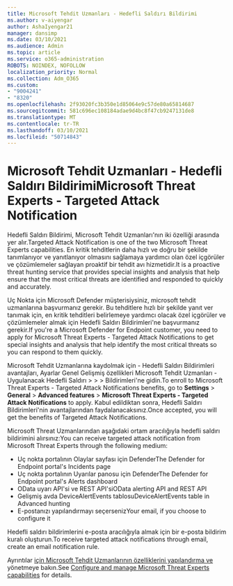 ```yaml
---
title: Microsoft Tehdit Uzmanları - Hedefli Saldırı Bildirimi
ms.author: v-aiyengar
author: AshaIyengar21
manager: dansimp
ms.date: 03/10/2021
ms.audience: Admin
ms.topic: article
ms.service: o365-administration
ROBOTS: NOINDEX, NOFOLLOW
localization_priority: Normal
ms.collection: Adm_O365
ms.custom:
- "9004241"
- "8320"
ms.openlocfilehash: 2f93020fc3b350e1d85064e9c57de80a65814687
ms.sourcegitcommit: 581c696ec108184adae9d4bc8f47cb9247131de8
ms.translationtype: MT
ms.contentlocale: tr-TR
ms.lasthandoff: 03/10/2021
ms.locfileid: "50714843"
---
```

# <a name="microsoft-threat-experts---targeted-attack-notification"></a><span data-ttu-id="c965c-102">Microsoft Tehdit Uzmanları - Hedefli Saldırı Bildirimi</span><span class="sxs-lookup"><span data-stu-id="c965c-102">Microsoft Threat Experts - Targeted Attack Notification</span></span>

<span data-ttu-id="c965c-103">Hedefli Saldırı Bildirimi, Microsoft Tehdit Uzmanları'nın iki özelliği arasında yer alır.</span><span class="sxs-lookup"><span data-stu-id="c965c-103">Targeted Attack Notification is one of the two Microsoft Threat Experts capabilities.</span></span> <span data-ttu-id="c965c-104">En kritik tehditlerin daha hızlı ve doğru bir şekilde tanımlanıyor ve yanıtlanıyor olmasını sağlamaya yardımcı olan özel içgörüler ve çözümlemeler sağlayan proaktif bir tehdit avı hizmetidir.</span><span class="sxs-lookup"><span data-stu-id="c965c-104">It is a proactive threat hunting service that provides special insights and analysis that help ensure that the most critical threats are identified and responded to quickly and accurately.</span></span>

<span data-ttu-id="c965c-105">Uç Nokta için Microsoft Defender müşterisiysiniz, microsoft tehdit uzmanlarına başvurmanız gerekir. Bu tehditlere hızlı bir şekilde yanıt ver tanımak için, en kritik tehditleri belirlemeye yardımcı olacak özel içgörüler ve çözümlemeler almak için Hedefli Saldırı Bildirimleri'ne başvurmanız gerekir.</span><span class="sxs-lookup"><span data-stu-id="c965c-105">If you're a Microsoft Defender for Endpoint customer, you need to apply for Microsoft Threat Experts - Targeted Attack Notifications to get special insights and analysis that help identify the most critical threats so you can respond to them quickly.</span></span>

<span data-ttu-id="c965c-106">Microsoft Tehdit Uzmanlarına kaydolmak için - Hedefli Saldırı Bildirimleri avantajları, Ayarlar Genel Gelişmiş özellikleri Microsoft Tehdit Uzmanları - Uygulanacak Hedefli Saldırı  >    >    >   Bildirimleri'ne gidin.</span><span class="sxs-lookup"><span data-stu-id="c965c-106">To enroll to Microsoft Threat Experts - Targeted Attack Notifications benefits, go to **Settings** > **General** > **Advanced features** > **Microsoft Threat Experts - Targeted Attack Notifications** to apply.</span></span> <span data-ttu-id="c965c-107">Kabul edildiktan sonra, Hedefli Saldırı Bildirimleri'nin avantajlarından faydalanacaksınız.</span><span class="sxs-lookup"><span data-stu-id="c965c-107">Once accepted, you will get the benefits of Targeted Attack Notifications.</span></span>

<span data-ttu-id="c965c-108">Microsoft Threat Uzmanlarından aşağıdaki ortam aracılığıyla hedefli saldırı bildirimini alırsınız:</span><span class="sxs-lookup"><span data-stu-id="c965c-108">You can receive targeted attack notification from Microsoft Threat Experts through the following medium:</span></span>

- <span data-ttu-id="c965c-109">Uç nokta portalının Olaylar sayfası için Defender</span><span class="sxs-lookup"><span data-stu-id="c965c-109">The Defender for Endpoint portal's Incidents page</span></span>
- <span data-ttu-id="c965c-110">Uç nokta portalının Uyarılar panosu için Defender</span><span class="sxs-lookup"><span data-stu-id="c965c-110">The Defender for Endpoint portal's Alerts dashboard</span></span>
- <span data-ttu-id="c965c-111">OData uyarı API'si ve REST API'si</span><span class="sxs-lookup"><span data-stu-id="c965c-111">OData alerting API and REST API</span></span>
- <span data-ttu-id="c965c-112">Gelişmiş avda DeviceAlertEvents tablosu</span><span class="sxs-lookup"><span data-stu-id="c965c-112">DeviceAlertEvents table in Advanced hunting</span></span>
- <span data-ttu-id="c965c-113">E-postanızı yapılandırmayı seçerseniz</span><span class="sxs-lookup"><span data-stu-id="c965c-113">Your email, if you choose to configure it</span></span>

<span data-ttu-id="c965c-114">Hedefli saldırı bildirimlerini e-posta aracılığıyla almak için bir e-posta bildirim kuralı oluşturun.</span><span class="sxs-lookup"><span data-stu-id="c965c-114">To receive targeted attack notifications through email, create an email notification rule.</span></span> 

<span data-ttu-id="c965c-115">Ayrıntılar [için Microsoft Tehdit Uzmanlarının özelliklerini yapılandırma ve](https://docs.microsoft.com/windows/security/threat-protection/microsoft-defender-atp/configure-microsoft-threat-experts) yönetmeye bakın.</span><span class="sxs-lookup"><span data-stu-id="c965c-115">See [Configure and manage Microsoft Threat Experts capabilities](https://docs.microsoft.com/windows/security/threat-protection/microsoft-defender-atp/configure-microsoft-threat-experts) for details.</span></span>
